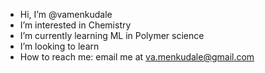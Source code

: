 - Hi, I’m @vamenkudale
- I’m interested in Chemistry
- I’m currently learning ML in Polymer science
- I’m looking to learn
- How to reach me: email me at va.menkudale@gmail.com
